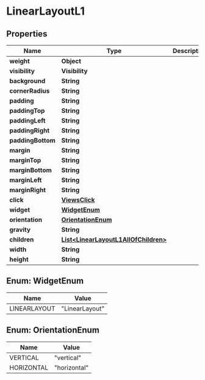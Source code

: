 

# LinearLayoutL1


## Properties

| Name | Type | Description | Notes |
|------------ | ------------- | ------------- | -------------|
|**weight** | **Object** |  |  [optional] |
|**visibility** | **Visibility** |  |  [optional] |
|**background** | **String** |  |  [optional] |
|**cornerRadius** | **String** |  |  [optional] |
|**padding** | **String** |  |  [optional] |
|**paddingTop** | **String** |  |  [optional] |
|**paddingLeft** | **String** |  |  [optional] |
|**paddingRight** | **String** |  |  [optional] |
|**paddingBottom** | **String** |  |  [optional] |
|**margin** | **String** |  |  [optional] |
|**marginTop** | **String** |  |  [optional] |
|**marginBottom** | **String** |  |  [optional] |
|**marginLeft** | **String** |  |  [optional] |
|**marginRight** | **String** |  |  [optional] |
|**click** | [**ViewsClick**](ViewsClick.md) |  |  [optional] |
|**widget** | [**WidgetEnum**](#WidgetEnum) |  |  |
|**orientation** | [**OrientationEnum**](#OrientationEnum) |  |  |
|**gravity** | **String** |  |  [optional] |
|**children** | [**List&lt;LinearLayoutL1AllOfChildren&gt;**](LinearLayoutL1AllOfChildren.md) |  |  [optional] |
|**width** | **String** |  |  |
|**height** | **String** |  |  |



## Enum: WidgetEnum

| Name | Value |
|---- | -----|
| LINEARLAYOUT | &quot;LinearLayout&quot; |



## Enum: OrientationEnum

| Name | Value |
|---- | -----|
| VERTICAL | &quot;vertical&quot; |
| HORIZONTAL | &quot;horizontal&quot; |



